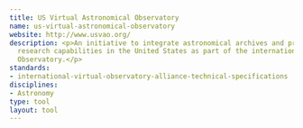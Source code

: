 ```yaml
---
title: US Virtual Astronomical Observatory
name: us-virtual-astronomical-observatory
website: http://www.usvao.org/
description: <p>An initiative to integrate astronomical archives and provide associated
  research capabilities in the United States as part of the international Virtual
  Observatory.</p>
standards:
- international-virtual-observatory-alliance-technical-specifications
disciplines:
- Astronomy
type: tool
layout: tool
---
```


